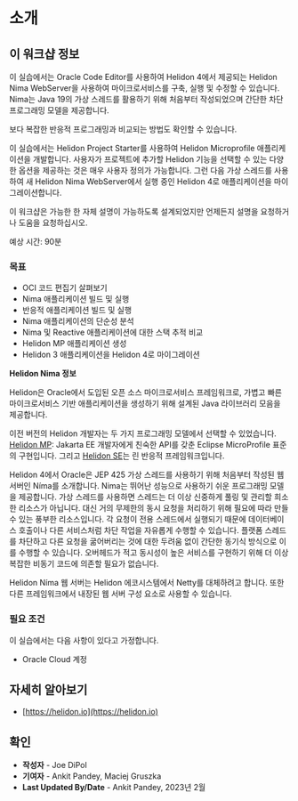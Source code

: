 # 소개

## 이 워크샵 정보

이 실습에서는 Oracle Code Editor를 사용하여 Helidon 4에서 제공되는 Helidon Nima WebServer을 사용하여 마이크로서비스를 구축, 실행 및 수정할 수 있습니다. Nima는 Java 19의 가상 스레드를 활용하기 위해 처음부터 작성되었으며 간단한 차단 프로그래밍 모델을 제공합니다.

보다 복잡한 반응적 프로그래밍과 비교되는 방법도 확인할 수 있습니다.

이 실습에서는 Helidon Project Starter를 사용하여 Helidon Microprofile 애플리케이션을 개발합니다. 사용자가 프로젝트에 추가할 Helidon 기능을 선택할 수 있는 다양한 옵션을 제공하는 것은 매우 사용자 정의가 가능합니다. 그런 다음 가상 스레드를 사용하여 새 Helidon Nima WebServer에서 실행 중인 Helidon 4로 애플리케이션을 마이그레이션합니다.

이 워크샵은 가능한 한 자체 설명이 가능하도록 설계되었지만 언제든지 설명을 요청하거나 도움을 요청하십시오.

예상 시간: 90분

### 목표

*   OCI 코드 편집기 살펴보기
*   Nima 애플리케이션 빌드 및 실행
*   반응적 애플리케이션 빌드 및 실행
*   Nima 애플리케이션의 단순성 분석
*   Nima 및 Reactive 애플리케이션에 대한 스택 추적 비교
*   Helidon MP 애플리케이션 생성
*   Helidon 3 애플리케이션을 Helidon 4로 마이그레이션

**Helidon Nima 정보**

Helidon은 Oracle에서 도입된 오픈 소스 마이크로서비스 프레임워크로, 가볍고 빠른 마이크로서비스 기반 애플리케이션을 생성하기 위해 설계된 Java 라이브러리 모음을 제공합니다.

이전 버전의 Helidon 개발자는 두 가지 프로그래밍 모델에서 선택할 수 있었습니다. [Helidon MP](https://helidon.io/docs/v3/#/mp/introduction): Jakarta EE 개발자에게 친숙한 API를 갖춘 Eclipse MicroProfile 표준의 구현입니다. 그리고 [Helidon SE](https://helidon.io/docs/v3/#/se/introduction)는 린 반응적 프레임워크입니다.

Helidon 4에서 Oracle은 JEP 425 가상 스레드를 사용하기 위해 처음부터 작성된 웹 서버인 Níma를 소개합니다. Nima는 뛰어난 성능으로 사용하기 쉬운 프로그래밍 모델을 제공합니다. 가상 스레드를 사용하면 스레드는 더 이상 신중하게 풀링 및 관리할 희소한 리소스가 아닙니다. 대신 거의 무제한의 동시 요청을 처리하기 위해 필요에 따라 만들 수 있는 풍부한 리소스입니다. 각 요청이 전용 스레드에서 실행되기 때문에 데이터베이스 호출이나 다른 서비스처럼 차단 작업을 자유롭게 수행할 수 있습니다. 플랫폼 스레드를 차단하고 다른 요청을 굶어버리는 것에 대한 두려움 없이 간단한 동기식 방식으로 이를 수행할 수 있습니다. 오버헤드가 적고 동시성이 높은 서비스를 구현하기 위해 더 이상 복잡한 비동기 코드에 의존할 필요가 없습니다.

Helidon Níma 웹 서버는 Helidon 에코시스템에서 Netty를 대체하려고 합니다. 또한 다른 프레임워크에서 내장된 웹 서버 구성 요소로 사용할 수 있습니다.

### 필요 조건

이 실습에서는 다음 사항이 있다고 가정합니다.

*   Oracle Cloud 계정

## 자세히 알아보기

*   [https://helidon.io](https://helidon.io)

## 확인

*   **작성자** - Joe DiPol
*   **기여자** - Ankit Pandey, Maciej Gruszka
*   **Last Updated By/Date** - Ankit Pandey, 2023년 2월